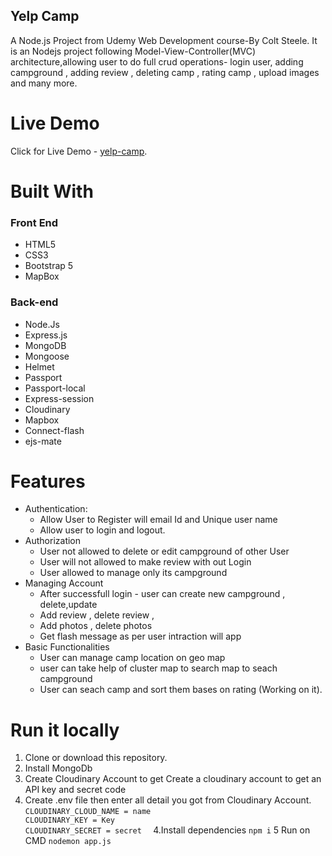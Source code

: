 ## Yelp Camp
A Node.js Project from Udemy Web Development course-By Colt Steele. It is an Nodejs project following Model-View-Controller(MVC) architecture,allowing user to do full crud operations- login user, adding campground , adding review , deleting camp , rating camp , upload images and many more.

# Live Demo
  Click for Live Demo - [yelp-camp](https://yelpcamp-by-abhishek.herokuapp.com/).

# Built With
 ### Front End
  * HTML5
  * CSS3
  * Bootstrap 5
  * MapBox
 ### Back-end
  * Node.Js
  * Express.js
  * MongoDB
  * Mongoose
  * Helmet
  * Passport
  * Passport-local
  * Express-session
  * Cloudinary
  * Mapbox
  * Connect-flash
  * ejs-mate

  
# Features
  * Authentication:
    * Allow User to Register will email Id and Unique user name
    * Allow user to login and logout.
  * Authorization
    * User not allowed to delete or edit campground of other User
    * User will not allowed to make review with out Login
    * User allowed to manage  only its campground
  * Managing Account 
    * After successfull login -  user can create new campground , delete,update
    * Add review , delete review ,
    * Add photos , delete photos 
    * Get flash message as per user intraction will app  
  * Basic Functionalities
    * User can manage camp location on geo map
    * user can take help of cluster map to search map to seach campground
    * User can seach camp and sort them bases on rating (Working on it).
 
 
 
 
#  Run it locally  
  1. Clone or download this repository.
  2. Install MongoDb
  3. Create Cloudinary Account to get Create a cloudinary account to get an API key and secret code
  4. Create .env file then enter all detail you got from  Cloudinary Account.                                                              
    `CLOUDINARY_CLOUD_NAME = name                                                                                           
    CLOUDINARY_KEY = Key                                                                                                       
    CLOUDINARY_SECRET = secret 
    `
  4.Install dependencies
    `npm i`
  5 Run on CMD
    `nodemon app.js                                                                                                                     `
     
    
